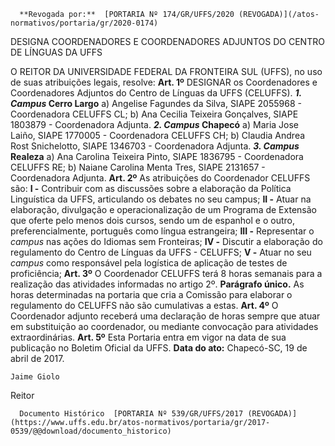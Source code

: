      **Revogada por:**  [PORTARIA Nº 174/GR/UFFS/2020 (REVOGADA)](/atos-normativos/portaria/gr/2020-0174) 

   DESIGNA COORDENADORES E COORDENADORES ADJUNTOS DO CENTRO DE LÍNGUAS DA UFFS  

 O REITOR DA UNIVERSIDADE FEDERAL DA FRONTEIRA SUL (UFFS), no uso de suas atribuições legais, resolve:   **Art. 1º** DESIGNAR os Coordenadores e Coordenadores Adjuntos do Centro de Línguas da UFFS (CELUFFS).  ***1. Campus* Cerro Largo**  a) Angelise Fagundes da Silva, SIAPE 2055968 - Coordenadora CELUFFS CL; b) Ana Cecilia Teixeira Gonçalves, SIAPE 1803879 - Coordenadora Adjunta.  ***2. Campus* Chapecó**  a) Maria Jose Laiño, SIAPE 1770005 - Coordenadora CELUFFS CH; b) Claudia Andrea Rost Snichelotto, SIAPE 1346703 - Coordenadora Adjunta.  ***3. Campus* Realeza**  a) Ana Carolina Teixeira Pinto, SIAPE 1836795 - Coordenadora CELUFFS RE; b) Naiane Carolina Menta Tres, SIAPE 2131657 - Coordenadora Adjunta.   **Art. 2º** As atribuições do Coordenador CELUFFS são: **I -** Contribuir com as discussões sobre a elaboração da Política Linguística da UFFS, articulando os debates no seu campus; **II -** Atuar na elaboração, divulgação e operacionalização de um Programa de Extensão que oferte pelo menos dois cursos, sendo um de espanhol e o outro, preferencialmente, português como língua estrangeira; **III -** Representar o *campus* nas ações do Idiomas sem Fronteiras; **IV -** Discutir a elaboração do regulamento do Centro de Línguas da UFFS - CELUFFS; **V -** Atuar no seu *campus* como responsável pela logística de aplicação de testes de proficiência;   **Art. 3º** O Coordenador CELUFFS terá 8 horas semanais para a realização das atividades informadas no artigo 2º. **Parágrafo único.** As horas determinadas na portaria que cria a Comissão para elaborar o regulamento do CELUFFS não são cumulativas a estas.   **Art. 4º** O Coordenador adjunto receberá uma declaração de horas sempre que atuar em substituição ao coordenador, ou mediante convocação para atividades extraordinárias.   **Art. 5º** Esta Portaria entra em vigor na data de sua publicação no Boletim Oficial da UFFS.      **Data do ato:** Chapecó-SC, 19 de abril de 2017.   
 

    Jaime Giolo   
 Reitor 

      Documento Histórico  [PORTARIA Nº 539/GR/UFFS/2017 (REVOGADA)](https://www.uffs.edu.br/atos-normativos/portaria/gr/2017-0539/@@download/documento_historico)     
      